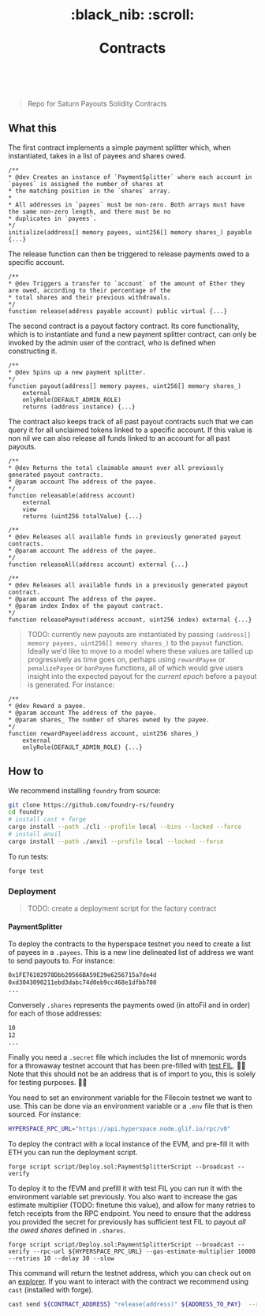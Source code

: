 <h1 align="center">
	<br>
	 :black_nib: :scroll: 
	<br>
	<br>
	Contracts
	<br>
	<br>
	<br>
</h1>

> Repo for Saturn Payouts Solidity Contracts 


## What this

The first contract implements a simple payment splitter which, when instantiated, takes in a list of payees and shares owed. 

```solidity
/**
* @dev Creates an instance of `PaymentSplitter` where each account in `payees` is assigned the number of shares at
* the matching position in the `shares` array.
*
* All addresses in `payees` must be non-zero. Both arrays must have the same non-zero length, and there must be no
* duplicates in `payees`.
*/
initialize(address[] memory payees, uint256[] memory shares_) payable {...}

```

The release function can then be triggered to release payments owed to a specific account. 

```solidity 
/**
* @dev Triggers a transfer to `account` of the amount of Ether they are owed, according to their percentage of the
* total shares and their previous withdrawals.
*/
function release(address payable account) public virtual {...}

```


The second contract is a payout factory contract. Its core functionality, which is to instantiate and fund a new payment splitter contract, can only be invoked by the admin user of the contract, who is defined when constructing it. 

```solidity 
/**
* @dev Spins up a new payment splitter.
*/
function payout(address[] memory payees, uint256[] memory shares_)
	external
	onlyRole(DEFAULT_ADMIN_ROLE)
	returns (address instance) {...}
```

The contract also keeps track of all past payout contracts such that we can query it for all unclaimed tokens linked to a specific account. If this value is non nil we can also release all funds linked to an account for all past payouts. 

```solidity 
/**
* @dev Returns the total claimable amount over all previously generated payout contracts.
* @param account The address of the payee.
*/
function releasable(address account)
	external
	view
	returns (uint256 totalValue) {...}

/**
* @dev Releases all available funds in previously generated payout contracts.
* @param account The address of the payee.
*/
function releaseAll(address account) external {...}

/**
* @dev Releases all available funds in a previously generated payout contract.
* @param account The address of the payee.
* @param index Index of the payout contract.
*/
function releasePayout(address account, uint256 index) external {...}
```

> TODO: currently new payouts are instantiated by passing `(address[] memory payees, uint256[] memory shares_)` to the `payout` function. Ideally we'd like to move to a model where these values are tallied up progressively as time goes on, perhaps using `rewardPayee` or `penalizePayee` or `banPayee` functions, all of which would give users insight into the expected payout for the _current epoch_ before a payout is generated. For instance: 

```solidity 
/**
* @dev Reward a payee.
* @param account The address of the payee.
* @param shares_ The number of shares owned by the payee.
*/
function rewardPayee(address account, uint256 shares_)
	external
	onlyRole(DEFAULT_ADMIN_ROLE) {...}
```
    

## How to 


We recommend installing `foundry` from source: 
```bash
git clone https://github.com/foundry-rs/foundry
cd foundry
# install cast + forge
cargo install --path ./cli --profile local --bins --locked --force
# install anvil
cargo install --path ./anvil --profile local --locked --force
```

To run tests: 
```bash
forge test
```
### Deployment

> TODO: create a deployment script for the factory contract

#### PaymentSplitter

To deploy the contracts to the hyperspace testnet you need to create a list of payees in a `.payees`. This is a new line delineated list of address we want to send payouts to. For instance: 
```bash
0x1FE76102978Dbb20566BA59E29e6256715a7de4d
0xd3043090211ebd3dabc74d0eb9cc468e1dfbb700
...
```

Conversely `.shares` represents the payments owed (in attoFil and in order) for each of those addresses: 
```bash
10
12
...
```

Finally you need a `.secret` file which includes the list of mnemonic words for a throwaway testnet account that has been pre-filled with [test FIL](https://hyperspace.yoga/#faucet). 🚨🚨 Note that this should not be an address that is of import to you, this is solely for testing purposes. 🚨🚨

You need to set an environment variable for the Filecoin testnet we want to use. This can be done via an environment variable or a `.env` file that is then sourced. For instance: 
```bash 
HYPERSPACE_RPC_URL="https://api.hyperspace.node.glif.io/rpc/v0"
```

To deploy the contract with a local instance of the EVM, and pre-fill it with ETH you can run the deployment script. 
```
forge script script/Deploy.sol:PaymentSplitterScript --broadcast --verify 

```

To deploy it to the fEVM and prefill it with test FIL you can run it with the environment variable set previously. You also want to increase the gas estimate multiplier (TODO: finetune this value), and allow for many retries to fetch receipts from the RPC endpoint. You need to ensure that the address you provided the secret for previously has sufficient test FIL to payout _all the owed shares_ defined in `.shares`. 
```
forge script script/Deploy.sol:PaymentSplitterScript --broadcast --verify --rpc-url ${HYPERSPACE_RPC_URL} --gas-estimate-multiplier 10000 --retries 10 --delay 30 --slow

```

This command will return the testnet address, which you can check out on an [explorer](https://hyperspace.filfox.info/en). If you want to interact with the contract we recommend using `cast` (installed with forge). 

```bash
cast send ${CONTRACT_ADDRESS} "release(address)" ${ADDRESS_TO_PAY}  --rpc-url ${HYPERSPACE_RPC_URL} --private-key=${HYPERSPACE_PRIVKEY} 
```
